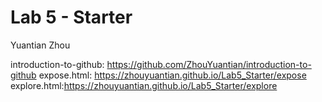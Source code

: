 # Lab 5 - Starter
Yuantian Zhou

introduction-to-github: https://github.com/ZhouYuantian/introduction-to-github
expose.html: https://zhouyuantian.github.io/Lab5_Starter/expose
explore.html:https://zhouyuantian.github.io/Lab5_Starter/explore
